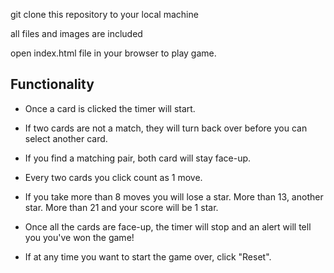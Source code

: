 git clone this repository to your local machine

all files and images are included

open index.html file in your browser to play game.

## Functionality

* Once a card is clicked the timer will start.

* If two cards are not a match, they will turn back over before you can select another card.

* If you find a matching pair, both card will stay face-up.

* Every two cards you click count as 1 move.

* If you take more than 8 moves you will lose a star. More than 13, another star. More than 21 and your score will be 1 star.

* Once all the cards are face-up, the timer will stop and an alert will tell you you've won the game!

* If at any time you want to start the game over, click "Reset".

